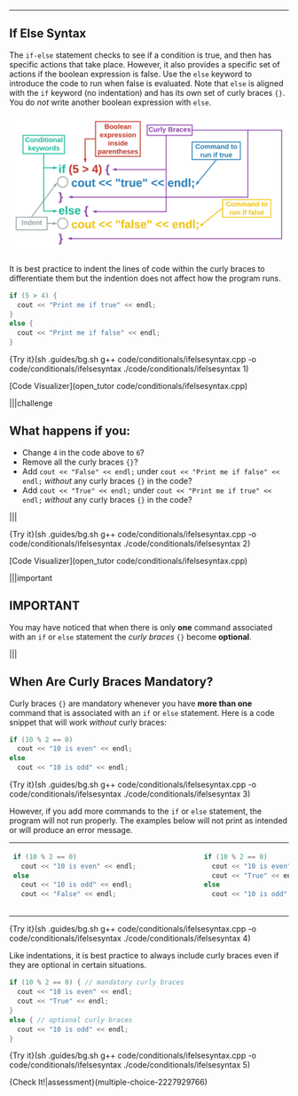---

## If Else Syntax

The `if-else` statement checks to see if a condition is true, and then has specific actions that take place. However, it also provides a specific set of actions if the boolean expression is false. Use the `else` keyword to introduce the code to run when false is evaluated. Note that `else` is aligned with the `if` keyword (no indentation) and has its own set of curly braces `{}`. You do *not* write another boolean expression with `else`.

![.guides/img/IfElseSyntax](.guides/img/IfElseSyntax.png)

It is best practice to indent the lines of code within the curly braces to differentiate them but the indention does not affect how the program runs.

```c++
if (5 > 4) {
  cout << "Print me if true" << endl;
}
else {
  cout << "Print me if false" << endl;
}
```

{Try it}(sh .guides/bg.sh g++ code/conditionals/ifelsesyntax.cpp -o code/conditionals/ifelsesyntax ./code/conditionals/ifelsesyntax 1)

[Code Visualizer](open_tutor code/conditionals/ifelsesyntax.cpp)

|||challenge
## What happens if you:
* Change `4` in the code above to `6`?
* Remove all the curly braces `{}`?
* Add `cout << "False" << endl;` under `cout << "Print me if false" << endl;` *without* any curly braces `{}` in the code?
* Add `cout << "True" << endl;` under `cout << "Print me if true" << endl;` *without* any curly braces `{}` in the code?

|||

{Try it}(sh .guides/bg.sh g++ code/conditionals/ifelsesyntax.cpp -o code/conditionals/ifelsesyntax ./code/conditionals/ifelsesyntax 2)

[Code Visualizer](open_tutor code/conditionals/ifelsesyntax.cpp)

|||important
## IMPORTANT
You may have noticed that when there is only **one** command associated with an `if` or `else` statement the *curly braces* `{}` become **optional**.

|||

## When Are Curly Braces Mandatory?
Curly braces `{}` are mandatory whenever you have **more than one** command that is associated with an `if` or `else` statement. Here is a code snippet that will work *without* curly braces:
```c++
if (10 % 2 == 0)
  cout << "10 is even" << endl;
else
  cout << "10 is odd" << endl;
```

{Try it}(sh .guides/bg.sh g++ code/conditionals/ifelsesyntax.cpp -o code/conditionals/ifelsesyntax ./code/conditionals/ifelsesyntax 3)

However, if you add more commands to the `if` or `else` statement, the program will not run properly. The examples below will not print as intended or will produce an error message.

<table>
<tr>
<td>
<div style="width:330px; height:112px">

```c++
if (10 % 2 == 0)
  cout << "10 is even" << endl;
else
  cout << "10 is odd" << endl;
  cout << "False" << endl;
```

</div>
</td>
<td>
<div style="width:330px; height:112px">
          
```c++
if (10 % 2 == 0)
  cout << "10 is even" << endl;
  cout << "True" << endl;
else
  cout << "10 is odd" << endl;
```

</div>
</td>
</tr>
</table>

{Try it}(sh .guides/bg.sh g++ code/conditionals/ifelsesyntax.cpp -o code/conditionals/ifelsesyntax ./code/conditionals/ifelsesyntax 4)

Like indentations, it is best practice to always include curly braces even if they are optional in certain situations.

```c++
if (10 % 2 == 0) { // mandatory curly braces
  cout << "10 is even" << endl;
  cout << "True" << endl;
}
else { // optional curly braces
  cout << "10 is odd" << endl;
}
```

{Try it}(sh .guides/bg.sh g++ code/conditionals/ifelsesyntax.cpp -o code/conditionals/ifelsesyntax ./code/conditionals/ifelsesyntax 5)

{Check It!|assessment}(multiple-choice-2227929766)
